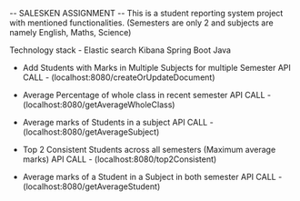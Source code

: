 -- SALESKEN ASSIGNMENT --
This is a student reporting system project with mentioned functionalities.
(Semesters are only 2 and subjects are namely English, Maths, Science)

Technology stack - 
    Elastic search 
    Kibana 
    Spring Boot
    Java

- Add Students with Marks in Multiple Subjects for multiple Semester
  API CALL - (localhost:8080/createOrUpdateDocument)

- Average Percentage of whole class in recent semester
  API CALL - (localhost:8080/getAverageWholeClass)

- Average marks of Students in a subject
  API CALL - (localhost:8080/getAverageSubject)

- Top 2 Consistent Students across all semesters (Maximum average marks)
  API CALL - (localhost:8080/top2Consistent)

- Average marks of a Student in a Subject in both semester
  API CALL - (localhost:8080/getAverageStudent)